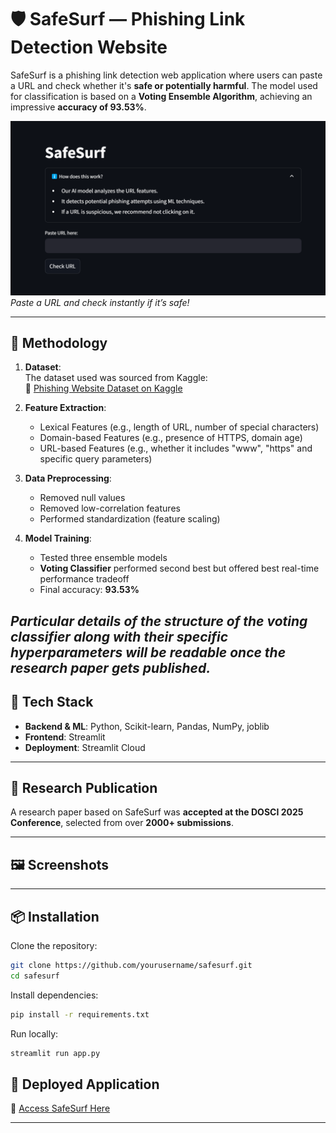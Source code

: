
# 🛡️ SafeSurf — Phishing Link Detection Website

SafeSurf is a phishing link detection web application where users can paste a URL and check whether it's **safe or potentially harmful**. The model used for classification is based on a **Voting Ensemble Algorithm**, achieving an impressive **accuracy of 93.53%**.

![SafeSurf Screenshot](/homepage.png)  
*Paste a URL and check instantly if it’s safe!*

---


## 🧠 Methodology

1. **Dataset**:  
   The dataset used was sourced from Kaggle:  
   📂 [Phishing Website Dataset on Kaggle](https://www.kaggle.com/datasets/sid321axn/malicious-urls-dataset/data)

2. **Feature Extraction**:
   - Lexical Features (e.g., length of URL, number of special characters)
   - Domain-based Features (e.g., presence of HTTPS, domain age)
   - URL-based Features (e.g.,  whether it includes "www", "https" and specific query parameters)


3. **Data Preprocessing**:
   - Removed null values
   - Removed low-correlation features
   - Performed standardization (feature scaling)

4. **Model Training**:
   - Tested three ensemble models
   - **Voting Classifier** performed second best but offered best real-time performance tradeoff
   - Final accuracy: **93.53%**

_Particular details of the structure of the voting classifier along with their specific hyperparameters will be readable once the research paper gets published._
---

## 🧰 Tech Stack

- **Backend & ML**: Python, Scikit-learn, Pandas, NumPy, joblib
- **Frontend**: Streamlit
- **Deployment**: Streamlit Cloud 

---

## 📄 Research Publication

A research paper based on SafeSurf was **accepted at the DOSCI 2025 Conference**, selected from over **2000+ submissions**. 

---

## 🖼️ Screenshots



---

## 📦 Installation

Clone the repository:

```bash
git clone https://github.com/yourusername/safesurf.git
cd safesurf
```

Install dependencies:

```bash
pip install -r requirements.txt
```

Run locally:

```bash
streamlit run app.py
```

## 🚀 Deployed Application

🔗 [Access SafeSurf Here](https://himanshi3k-safe-surf-app-i3yjtl.streamlit.app/)

---
